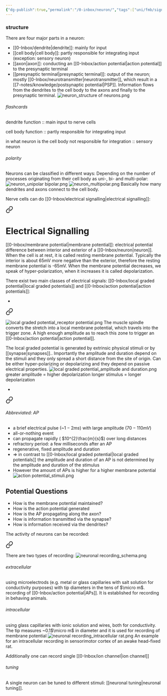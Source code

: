 ```yaml
---
{"dg-publish":true,"permalink":"/0-inbox/neuron/","tags":["uni/fmb/signalling"]}
---
```


### structure

There are four major parts in a neuron:
- [[0-Inbox/dendrite\|dendrite]]: mainly for input
- [[cell body\|cell body]]: partly responsible for integrating input (exception: sensory neuron)
- [[axon\|axon]]: conducting an [[0-Inbox/action potential\|action potential]] to the presynaptic terminal
- [[presynaptic terminal\|presynaptic terminal]]: output of the neuron; mostly [[0-Inbox/neurotransmitter\|neurotransmitter]], which result in a [[7-notes/knowledge/postsynaptic potential\|PSP]].
Information flows from the dendrites to the cell body to the axons and finally to the presynaptic terminal.
![neuron_structure of neurons.png](/img/user/7-notes/knowledge/images/neuron_structure%20of%20neurons.png)
###### flashcards
dendrite function :: main input to nerve cells
<!--SR:!2023-12-14,1,230-->
cell body function :: partly responsible for integrating input
<!--SR:!2023-12-16,3,250-->
in what neuron is the cell body not responsible for integration :: sensory neuron
<!--SR:!2023-12-17,4,270-->
###### polarity

Neurons can be classified in different ways:
Depending on the number of processes originating from their cell body as uni-, bi- and multi-polar:
![neuron_unipolar bipolar.png](/img/user/7-notes/knowledge/images/neuron_unipolar%20bipolar.png) ![neuron_multipolar.png](/img/user/7-notes/knowledge/images/neuron_multipolar.png)
Basically how many dendrites and axons connect to the cell body.

Nerve cells can do [[0-Inbox/electrical signalling\|electrical signalling]]:

<div class="transclusion internal-embed is-loaded"><a class="markdown-embed-link" href="/0-inbox/electrical-signalling/" aria-label="Open link"><svg xmlns="http://www.w3.org/2000/svg" width="24" height="24" viewBox="0 0 24 24" fill="none" stroke="currentColor" stroke-width="2" stroke-linecap="round" stroke-linejoin="round" class="svg-icon lucide-link"><path d="M10 13a5 5 0 0 0 7.54.54l3-3a5 5 0 0 0-7.07-7.07l-1.72 1.71"></path><path d="M14 11a5 5 0 0 0-7.54-.54l-3 3a5 5 0 0 0 7.07 7.07l1.71-1.71"></path></svg></a><div class="markdown-embed">





# Electrical Signalling

[[0-Inbox/membrane potential\|membrane potential]]: electrical potential difference between interior and exterior of a [[0-Inbox/neuron\|neuron]]. When the cell is at rest, it is called resting membrane potential. Typically the interior is about 65mV more negative than the exterior, therefore the resting membrane potential is -65mV. When the membrane potential decreases, we speak of hyper-polarization, when it increases it is called depolarization.

There exist two main classes of electrical signals: [[0-Inbox/local graded potential\|local graded potentials]] and [[0-Inbox/action potential\|action potentials]]:

- 
<div class="transclusion internal-embed is-loaded"><a class="markdown-embed-link" href="/0-inbox/local-graded-potential/" aria-label="Open link"><svg xmlns="http://www.w3.org/2000/svg" width="24" height="24" viewBox="0 0 24 24" fill="none" stroke="currentColor" stroke-width="2" stroke-linecap="round" stroke-linejoin="round" class="svg-icon lucide-link"><path d="M10 13a5 5 0 0 0 7.54.54l3-3a5 5 0 0 0-7.07-7.07l-1.72 1.71"></path><path d="M14 11a5 5 0 0 0-7.54-.54l-3 3a5 5 0 0 0 7.07 7.07l1.71-1.71"></path></svg></a><div class="markdown-embed">




![local graded potential_receptor potential.png](/img/user/7-notes/knowledge/images/local%20graded%20potential_receptor%20potential.png)
The muscle spindle converts the stretch into a local membrane potential, which travels into the trigger zone. A high enough amplitude as to reach this zone to trigger an [[0-Inbox/action potential\|action potential]].


The local graded potential is generated by extrinsic physical stimuli or by [[synapse\|synapses]].. Importantly the amplitude and duration depend on the stimuli and they only spread a short distance from the site of origin. Can be either hyper-polarizing or depolarizing and they depend on passive electrical properties.
![local graded potential_amplitude and duration.png](/img/user/7-notes/knowledge/images/local%20graded%20potential_amplitude%20and%20duration.png)
greater amplitude = higher depolarization
longer stimulus = longer depolarization


</div></div>

- 
<div class="transclusion internal-embed is-loaded"><a class="markdown-embed-link" href="/0-inbox/action-potential/" aria-label="Open link"><svg xmlns="http://www.w3.org/2000/svg" width="24" height="24" viewBox="0 0 24 24" fill="none" stroke="currentColor" stroke-width="2" stroke-linecap="round" stroke-linejoin="round" class="svg-icon lucide-link"><path d="M10 13a5 5 0 0 0 7.54.54l3-3a5 5 0 0 0-7.07-7.07l-1.72 1.71"></path><path d="M14 11a5 5 0 0 0-7.54-.54l-3 3a5 5 0 0 0 7.07 7.07l1.71-1.71"></path></svg></a><div class="markdown-embed">




###### Abbreviated: AP

- a brief electrical pulse (~$1-2ms$) with large amplitude ($70-110mV$)
- all-or-nothing event
- can propagate rapidly ( $10^{2}\frac{m}{s}$) over long distances
- refractory period: a few milliseconds after an AP
- regenerative, fixed amplitude and duration
- $\Rightarrow$ in contrast to [[0-Inbox/local graded potential\|local graded potentials]] the amplitude and duration of an AP is not determined by the amplitude and duration of the stimulus
- However the amount of APs is higher for a higher membrane potential
![action potential_stimuli.png](/img/user/7-notes/knowledge/images/action%20potential_stimuli.png)


</div></div>


## Potential Questions

- How is the membrane potential maintained?
- How is the action potential generated
- How is the AP propagating along the axon?
- How is information transmitted via the synapse?
- How is information received via the dendrites?


</div></div>

The activity of neurons can be recorded:

<div class="transclusion internal-embed is-loaded"><a class="markdown-embed-link" href="/0-inbox/neuronal-recording/" aria-label="Open link"><svg xmlns="http://www.w3.org/2000/svg" width="24" height="24" viewBox="0 0 24 24" fill="none" stroke="currentColor" stroke-width="2" stroke-linecap="round" stroke-linejoin="round" class="svg-icon lucide-link"><path d="M10 13a5 5 0 0 0 7.54.54l3-3a5 5 0 0 0-7.07-7.07l-1.72 1.71"></path><path d="M14 11a5 5 0 0 0-7.54-.54l-3 3a5 5 0 0 0 7.07 7.07l1.71-1.71"></path></svg></a><div class="markdown-embed">




There are two types of recording:
![neuronal recording_schema.png](/img/user/7-notes/knowledge/images/neuronal%20recording_schema.png)
###### extracellular
using microelectrods (e.g. metal or glass capillaries with salt solution for conductivity purposes) with tip diameters in the tens of $\micro m$. recording of [[0-Inbox/action potential\|APs]]. It is established for recording in behaving animals.
###### intracellular
using glass capillaries with ionic solution and wires, both for conductivity. The tip measures ~0.1$\micro m$ in diameter and it is used for recording of membrane potential
![neuronal recording_intracellular rat.png](/img/user/7-notes/knowledge/images/neuronal%20recording_intracellular%20rat.png)
An example for an intracellular recording in sensorimotor cortex of an awake head-fixed rat.

Additionally one can record single [[0-Inbox/ion channel\|ion channel]]

</div></div>


###### tuning
A single neuron can be tuned to different stimuli: [[neuronal tuning\|neuronal tuning]].

